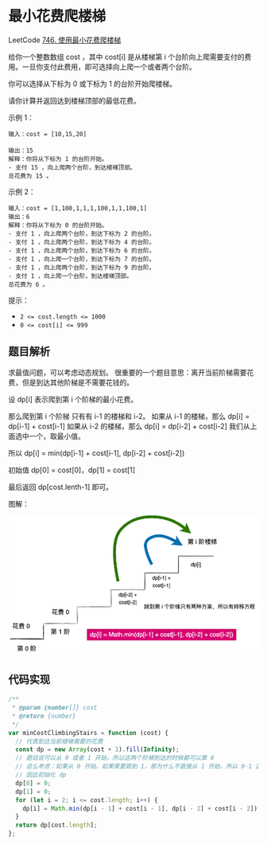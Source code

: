 # 最小花费爬楼梯

LeetCode [746. 使用最小花费爬楼梯](https://leetcode-cn.com/problems/min-cost-climbing-stairs/)

给你一个整数数组 cost ，其中 cost[i] 是从楼梯第 i 个台阶向上爬需要支付的费用。一旦你支付此费用，即可选择向上爬一个或者两个台阶。

你可以选择从下标为 0 或下标为 1 的台阶开始爬楼梯。

请你计算并返回达到楼梯顶部的最低花费。

 

示例 1：
```
输入：cost = [10,15,20]

输出：15
解释：你将从下标为 1 的台阶开始。
- 支付 15 ，向上爬两个台阶，到达楼梯顶部。
总花费为 15 。
```
示例 2：
```
输入：cost = [1,100,1,1,1,100,1,1,100,1]
输出：6
解释：你将从下标为 0 的台阶开始。
- 支付 1 ，向上爬两个台阶，到达下标为 2 的台阶。
- 支付 1 ，向上爬两个台阶，到达下标为 4 的台阶。
- 支付 1 ，向上爬两个台阶，到达下标为 6 的台阶。
- 支付 1 ，向上爬一个台阶，到达下标为 7 的台阶。
- 支付 1 ，向上爬两个台阶，到达下标为 9 的台阶。
- 支付 1 ，向上爬一个台阶，到达楼梯顶部。
总花费为 6 。
 ```

提示：

- `2 <= cost.length <= 1000`
- `0 <= cost[i] <= 999`


## 题目解析
求最值问题，可以考虑动态规划。
很重要的一个题目意思：离开当前阶梯需要花费，但是到达其他阶梯是不需要花钱的。

设 dp[i] 表示爬到第 i 个阶梯的最小花费。

那么爬到第 i 个阶梯 只有有 i-1 的楼梯和 i-2。
如果从 i-1 的楼梯，那么 dp[i] = dp[i-1] + cost[i-1]
如果从 i-2 的楼梯，那么 dp[i] = dp[i-2] + cost[i-2]
我们从上面选中一个，取最小值。

所以 dp[i] = min(dp[i-1] + cost[i-1], dp[i-2] + cost[i-2])

初始值 dp[0] = cost[0]，dp[1] = cost[1]

最后返回 dp[cost.lenth-1] 即可。


图解：

![](./images/最小花费爬楼梯.drawio.png)


## 代码实现


```js
/**
 * @param {number[]} cost
 * @return {number}
 */
var minCostClimbingStairs = function (cost) {
  // 代表到达当前楼梯需要的花费
  const dp = new Array(cost + 1).fill(Infinity);
  // 题目说可以从 0 或者 1 开始，所以这两个阶梯到达的时候都可以算 0
  // 这么考虑：如果从 0 开始，如果需要跳到 1，那为什么不直接从 1 开始，所以 0-1 这种跳法不存在
  // 因此初始化 dp
  dp[0] = 0;
  dp[1] = 0;
  for (let i = 2; i <= cost.length; i++) {
    dp[i] = Math.min(dp[i - 1] + cost[i - 1], dp[i - 2] + cost[i - 2]);
  }
  return dp[cost.length];
};
```

